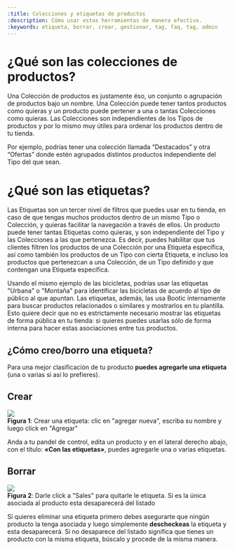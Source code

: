 ```yaml
---
:title: Colecciones y etiquetas de productos
:description: Cómo usar estas herramientas de manera efectiva.
:keywords: etiqueta, borrar, crear, gestionar, tag, faq, tag, admin
---
```


# ¿Qué son las colecciones de productos?

Una Colección de productos es justamente éso, un conjunto o agrupación de productos bajo un nombre. Una Colección puede tener tantos productos como quieras y un producto puede pertener a una o tantas Colecciones como quieras. Las Colecciones son independientes de los Tipos de productos y por lo mismo muy útiles para ordenar los productos dentro de tu tienda.

Por ejemplo, podrías tener una colección llamada “Destacados” y otra “Ofertas” donde estén agrupados distintos productos independiente del Tipo del que sean.

# ¿Qué son las etiquetas?

Las Etiquetas son un tercer nivel de filtros que puedes usar en tu tienda, en caso de que tengas muchos productos dentro de un mismo Tipo o Colección, y quieras facilitar la navegación a través de ellos. Un producto puede tener tantas Etiquetas como quieras, y son independiente del Tipo y las Colecciones a las que pertenezca. Es decir, puedes habilitar que tus clientes filtren los productos de una Colección por una Etiqueta específica, así como también los productos de un Tipo con cierta Etiqueta, e incluso los productos que pertenezcan a una Colección, de un Tipo definido y que contengan una Etiqueta específica.

Usando el mismo ejemplo de las bicicletas, podrías usar las etiquetas "Urbana" o "Montaña" para identificar las bicicletas de acuerdo al tipo de público al que apuntan. Las etiquetas, además, las usa Bootic internamente para buscar productos relacionados o similares y mostrarlos en tu plantilla. Esto quiere decir que no es estrictamente necesario mostrar las etiquetas de forma pública en tu tienda: si quieres puedes usarlas sólo de forma interna para hacer estas asociaciones entre tus productos.

## ¿Cómo creo/borro una etiqueta?

Para una mejor clasificación de tu producto **puedes agregarle una etiqueta**
(una o varias si así lo prefieres).

## Crear

<div class="captura">
  <div class="c-contenido">
      <img src="/img/admin/etiquetas-crear.png" />
  </div>
  <div class="c-pie"><strong>Figura 1</strong>: Crear una etiqueta: clic en "agregar nueva", escriba su
nombre y luego click en "Agregar"</div>
</div>

Anda a tu pandel de control, edita un producto y en el lateral
derecho abajo, con el título: **«Con las etiquetas»**, puedes agregarle una o varias etiquetas.

## Borrar

<div class="captura">
  <div class="c-contenido">
      <img src="/img/admin/etiquetas.png" />
  </div>
  <div class="c-pie"><strong>Figura 2</strong>: Darle click a "Sales" para quitarle le
etiqueta. Si es la única asociada al producto esta desaparecerá del listado</div>
</div>

Si quieres eliminar una etiqueta primero debes asegurarte que ningún producto la tenga
asociada y luego simplemente __descheckeas__ la etiqueta y esta desaparecerá. Si no desaparece
del listado significa que tienes un producto con la misma etiqueta, búscalo y procede de la misma manera.
